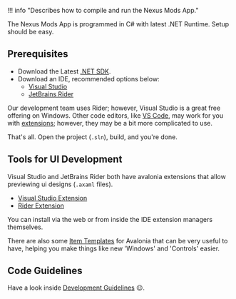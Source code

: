 ﻿!!! info "Describes how to compile and run the Nexus Mods App."

The Nexus Mods App is programmed in C# with latest .NET Runtime. Setup should be easy.


## Prerequisites

- Download the Latest [.NET SDK](https://dotnet.microsoft.com/en-us/download/dotnet/8.0).
- Download an IDE, recommended options below:
    - [Visual Studio](https://visualstudio.microsoft.com/downloads/)
    - [JetBrains Rider](https://www.jetbrains.com/rider/)

Our development team uses Rider; however, Visual Studio is a great free offering on Windows.
Other code editors, like [VS Code](https://code.visualstudio.com/), may work for you with [extensions](https://marketplace.visualstudio.com/items?itemName=ms-dotnettools.csdevkit);
however, they may be a bit more complicated to use.

That's all. Open the project (`.sln`), build, and you're done.

## Tools for UI Development

Visual Studio and JetBrains Rider both have avalonia extensions that allow previewing ui designs (`.axaml` files).

- [Visual Studio Extension](https://marketplace.visualstudio.com/items?itemName=AvaloniaTeam.AvaloniaVS)
- [Rider Extension](https://plugins.jetbrains.com/plugin/14839-avaloniarider)

You can install via the web or from inside the IDE extension managers themselves.

There are also some [Item Templates](https://github.com/AvaloniaUI/avalonia-dotnet-templates) for Avalonia that can be very useful to have,
helping you make things like new 'Windows' and 'Controls' easier.

## Code Guidelines

Have a look inside [Development Guidelines](./development-guidelines/DependencyInjection.md) 😉.
